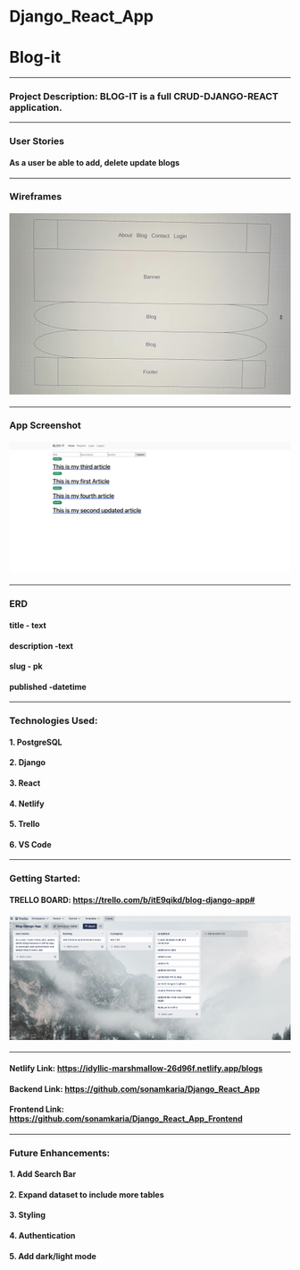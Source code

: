 # Django_React_App

# Blog-it
---

### Project Description:  BLOG-IT is a full CRUD-DJANGO-REACT application. 

---

### User Stories 

#### As a user be able to add, delete update blogs


---

### Wireframes
#### ![banner](./images/IMG_5689.jpg)

---

### App Screenshot
#### ![banner](./images/app.png)
---
### ERD

#### title - text
#### description -text
#### slug - pk
#### published -datetime

---

### Technologies Used:
#### 1. PostgreSQL
#### 2. Django
#### 3. React
#### 4. Netlify
#### 5. Trello
#### 6. VS Code


---

### Getting Started: 
#### TRELLO BOARD: https://trello.com/b/itE9qikd/blog-django-app#
#### ![banner](./images/trello.png)
---

#### Netlify Link: https://idyllic-marshmallow-26d96f.netlify.app/blogs
#### Backend Link: https://github.com/sonamkaria/Django_React_App
#### Frontend Link: https://github.com/sonamkaria/Django_React_App_Frontend
---

### Future Enhancements: 
#### 1. Add Search Bar
#### 2. Expand dataset to include more tables
#### 3. Styling
#### 4. Authentication
#### 5. Add dark/light mode 